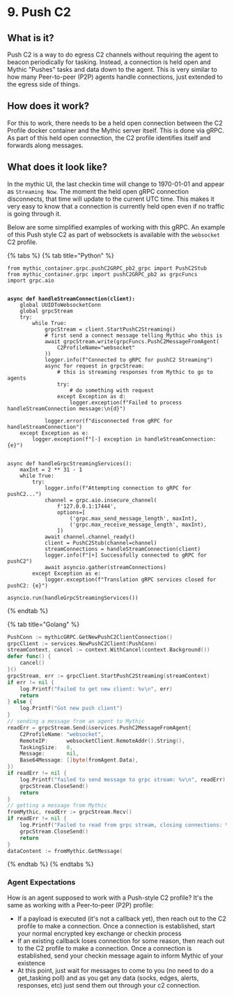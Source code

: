 # 9. Push C2

## What is it?

Push C2 is a way to do egress C2 channels without requiring the agent to beacon periodically for tasking. Instead, a connection is held open and Mythic "Pushes" tasks and data down to the agent. This is very similar to how many Peer-to-peer (P2P) agents handle connections, just extended to the egress side of things.&#x20;

## How does it work?

For this to work, there needs to be a held open connection between the C2 Profile docker container and the Mythic server itself. This is done via gRPC. As part of this held open connection, the C2 profile identifies itself and forwards along messages.&#x20;

## What does it look like?

In the mythic UI, the last checkin time will change to 1970-01-01 and appear as `Streaming Now`. The moment the held open gRPC connection disconnects, that time will update to the current UTC time. This makes it very easy to know that a connection is currently held open even if no traffic is going through it.

Below are some simplified examples of working with this gRPC. An example of this Push style C2 as part of websockets is available with the `websocket` C2 profile.

{% tabs %}
{% tab title="Python" %}
<pre class="language-python"><code class="lang-python">from mythic_container.grpc.pushC2GRPC_pb2_grpc import PushC2Stub
from mythic_container.grpc import pushC2GRPC_pb2 as grpcFuncs
import grpc.aio


<strong>async def handleStreamConnection(client):
</strong>    global UUIDToWebsocketConn
    global grpcStream
    try:
        while True:
            grpcStream = client.StartPushC2Streaming()
            # first send a connect message telling Mythic who this is
            await grpcStream.write(grpcFuncs.PushC2MessageFromAgent(
                C2ProfileName="websocket"
            ))
            logger.info(f"Connected to gRPC for pushC2 Streaming")
            async for request in grpcStream:
                # this is streaming responses from Mythic to go to agents
                try:
                    # do something with request
                except Exception as d:
                    logger.exception(f"Failed to process handleStreamConnection message:\n{d}")

            logger.error(f"disconnected from gRPC for handleStreamConnection")
    except Exception as e:
        logger.exception(f"[-] exception in handleStreamConnection: {e}")


async def handleGrpcStreamingServices():
    maxInt = 2 ** 31 - 1
    while True:
        try:
            logger.info(f"Attempting connection to gRPC for pushC2...")
            channel = grpc.aio.insecure_channel(
                f'127.0.0.1:17444',
                options=[
                    ('grpc.max_send_message_length', maxInt),
                    ('grpc.max_receive_message_length', maxInt),
                ])
            await channel.channel_ready()
            client = PushC2Stub(channel=channel)
            streamConnections = handleStreamConnection(client)
            logger.info(f"[+] Successfully connected to gRPC for pushC2")
            await asyncio.gather(streamConnections)
        except Exception as e:
            logger.exception(f"Translation gRPC services closed for pushC2: {e}")
            
asyncio.run(handleGrpcStreamingServices())
</code></pre>


{% endtab %}

{% tab title="Golang" %}
```go
PushConn := mythicGRPC.GetNewPushC2ClientConnection()
grpcClient := services.NewPushC2Client(PushConn)
streamContext, cancel := context.WithCancel(context.Background())
defer func() {
    cancel()
}()
grpcStream, err := grpcClient.StartPushC2Streaming(streamContext)
if err != nil {
	log.Printf("Failed to get new client: %v\n", err)
	return
} else {
	log.Printf("Got new push client")
}
// sending a message from an agent to Mythic
readErr = grpcStream.Send(&services.PushC2MessageFromAgent{
	C2ProfileName: "websocket",
	RemoteIP:      websocketClient.RemoteAddr().String(),
	TaskingSize:   0,
	Message:       nil,
	Base64Message: []byte(fromAgent.Data),
})
if readErr != nil {
	log.Printf("failed to send message to grpc stream: %v\n", readErr)
	grpcStream.CloseSend()
	return
}
// getting a message from Mythic
fromMythic, readErr := grpcStream.Recv()
if readErr != nil {
	log.Printf("Failed to read from grpc stream, closing connections: %v\n", readErr)
	grpcStream.CloseSend()
	return
}
dataContent := fromMythic.GetMessage(
```
{% endtab %}
{% endtabs %}

### Agent Expectations

How is an agent supposed to work with a Push-style C2 profile? It's the same as working with a Peer-to-peer (P2P) profile:

* If a payload is executed (it's not a callback yet), then reach out to the C2 profile to make a connection. Once a connection is established, start your normal encrypted key exchange or checkin process
* If an existing callback loses connection for some reason, then reach out to the C2 profile to make a connection. Once a connection is established, send your checkin message again to inform Mythic of your existence
* At this point, just wait for messages to come to you (no need to do a get\_tasking poll) and as you get any data (socks, edges, alerts, responses, etc) just send them out through your c2 connection.
